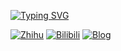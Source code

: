


[![Typing SVG](https://readme-typing-svg.herokuapp.com?center=%E5%81%87&vCenter=%E5%81%87&lines=Abstractness+is+the+price+of+generality)](https://git.io/typing-svg)


[![Zhihu](https://img.shields.io/static/v1?label=Zhihu&message=z&color=blue&logo=zhihu&labelColor=abcdef)](https://www.zhihu.com/people/niu-l-28)
[![Bilibili](https://img.shields.io/badge/Bilibili-b-ff69b4)](https://space.bilibili.com/354150688)
[![Blog](https://img.shields.io/badge/Blog-b-brightgreen)](https://zydragon-x.github.io/)
